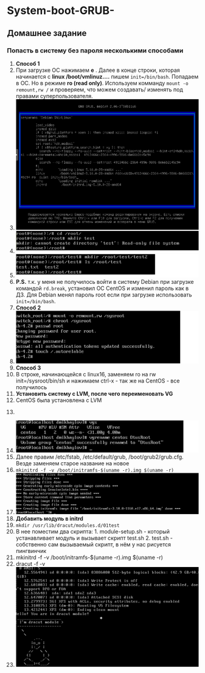 # System-boot-GRUB-
## Домашнее задание
### Попасть в систему без пароля несколькими способами
1.  **Способ 1**
2.  При загрузке ОС нажимаем  **e** .  Далее в конце строки, которая начинается с **linux /boot/vmlinuz....** пишем  ``` init=/bin/bash ```. Попадаем в ОС. Но в режиме **ro (read only)**. Используем комманду ``` mount -o remount,rw / ```  и проверяем, что можем создавать/ изменять под правами суперпользователя.
3.  ![alt text](./Pictures/1.png)
4.  ![alt text](./Pictures/2.png)
5.  ![alt text](./Pictures/3.png)
6.  **P.S.** т.к. у меня не получилось войти в систему Debian при загрузке командой ``` rd.break ```, установил ОС CentOS и изменил пароль как в ДЗ. Для Debian менял пароль root если при загрузке использовать ``` init=/bin/bash ```.
7.  **Способ 2**
8.   ![alt text](./Pictures/5.png)
9.   **Способ 3**
10.   В строке, начинающейся с linux16, заменяем ro на rw init=/sysroot/bin/sh и нажимаем сtrl-x - так же на CentOS - все получилось
11.   **Установить систему с LVM, после чего переименовать VG**
12.   CentOS была установлена с LVM
13.   ```  vgrename ls -l OtusRoot
14.    ![alt text](./Pictures/7.png)
15. Далее правим /etc/fstab, /etc/default/grub, /boot/grub2/grub.cfg. Везде заменяем старое название на новое
16.  ``` mkinitrd -f -v /boot/initramfs-$(uname -r).img $(uname -r) ```
17.   ![alt text](./Pictures/8.png)
18.   **Добавить модуль в initrd**
19.   ``` mkdir /usr/lib/dracut/modules.d/01test ```
20.   В нее поместим два скрипта: 1. module-setup.sh - который устанавливает модуль и вызывает скрипт test.sh   2. test.sh - собственно сам вызываемый скрипт, в нём у нас рисуется пингвинчик
21.   mkinitrd -f -v /boot/initramfs-$(uname -r).img $(uname -r)
22.   dracut -f -v
23.   ![alt text](./Pictures/9.png)



